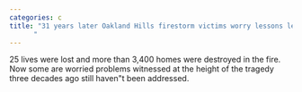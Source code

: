 ```yaml
---
categories: c
title: "31 years later Oakland Hills firestorm victims worry lessons learned are now forgotten
      "
---
```

25 lives were lost and more than 3,400 homes were destroyed in the fire. Now some are worried problems witnessed at the height of the tragedy three decades ago still haven"t been addressed.
      